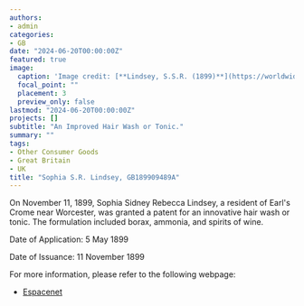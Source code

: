 ```yaml
---
authors:
- admin
categories:
- GB
date: "2024-06-20T00:00:00Z"
featured: true
image:
  caption: 'Image credit: [**Lindsey, S.S.R. (1899)**](https://worldwide.espacenet.com/patent/search/family/032146160/publication/GB189909489A?q=pn%3DGB189909489A)'
  focal_point: ""
  placement: 3
  preview_only: false
lastmod: "2024-06-20T00:00:00Z"
projects: []
subtitle: "An Improved Hair Wash or Tonic."
summary: ""
tags:
- Other Consumer Goods
- Great Britain
- UK
title: "Sophia S.R. Lindsey, GB189909489A"
---
```

On November 11, 1899, Sophia Sidney Rebecca Lindsey, a resident of Earl's Crome near Worcester, was granted a patent for an innovative hair wash or tonic. The formulation included borax, ammonia, and spirits of wine.

Date of Application: 5 May 1899 

Date of Issuance: 11 November 1899

For more information, please refer to the following webpage: 

- [Espacenet](https://worldwide.espacenet.com/patent/search/family/032146160/publication/GB189909489A?q=pn%3DGB189909489A)